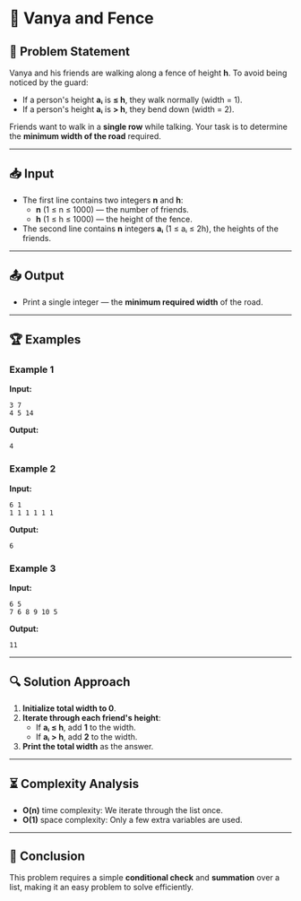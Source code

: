 # 🚧 Vanya and Fence

## 📌 Problem Statement
Vanya and his friends are walking along a fence of height **h**. To avoid being noticed by the guard:
- If a person's height **aᵢ** is **≤ h**, they walk normally (width = 1).
- If a person's height **aᵢ** is **> h**, they bend down (width = 2).

Friends want to walk in a **single row** while talking. Your task is to determine the **minimum width of the road** required.

---
## 📥 Input
- The first line contains two integers **n** and **h**:
  - **n** (1 ≤ n ≤ 1000) — the number of friends.
  - **h** (1 ≤ h ≤ 1000) — the height of the fence.
- The second line contains **n** integers **aᵢ** (1 ≤ aᵢ ≤ 2h), the heights of the friends.

---
## 📤 Output
- Print a single integer — the **minimum required width** of the road.

---
## 🏆 Examples
### Example 1
**Input:**
```
3 7
4 5 14
```
**Output:**
```
4
```

### Example 2
**Input:**
```
6 1
1 1 1 1 1 1
```
**Output:**
```
6
```

### Example 3
**Input:**
```
6 5
7 6 8 9 10 5
```
**Output:**
```
11
```

---
## 🔍 Solution Approach
1. **Initialize total width to 0**.
2. **Iterate through each friend's height**:
   - If **aᵢ ≤ h**, add **1** to the width.
   - If **aᵢ > h**, add **2** to the width.
3. **Print the total width** as the answer.

---
## ⏳ Complexity Analysis
- **O(n)** time complexity: We iterate through the list once.
- **O(1)** space complexity: Only a few extra variables are used.

---
## 🏁 Conclusion
This problem requires a simple **conditional check** and **summation** over a list, making it an easy problem to solve efficiently.

